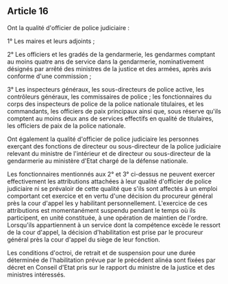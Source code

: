 Article 16
----
Ont la qualité d'officier de police judiciaire :

1° Les maires et leurs adjoints ;

2° Les officiers et les gradés de la gendarmerie, les gendarmes comptant au
moins quatre ans de service dans la gendarmerie, nominativement désignés par
arrêté des ministres de la justice et des armées, après avis conforme d'une
commission ;

3° Les inspecteurs généraux, les sous-directeurs de police active, les
contrôleurs généraux, les commissaires de police ; les fonctionnaires du corps
des inspecteurs de police de la police nationale titulaires, et les commandants,
les officiers de paix principaux ainsi que, sous réserve qu'ils comptent au
moins deux ans de services effectifs en qualité de titulaires, les officiers de
paix de la police nationale.

Ont également la qualité d'officier de police judiciaire les personnes exerçant
des fonctions de directeur ou sous-directeur de la police judiciaire relevant du
ministre de l'intérieur et de directeur ou sous-directeur de la gendarmerie au
ministère d'Etat chargé de la défense nationale.

Les fonctionnaires mentionnés aux 2° et 3° ci-dessus ne peuvent exercer
effectivement les attributions attachées à leur qualité d'officier de police
judiciaire ni se prévaloir de cette qualité que s'ils sont affectés à un emploi
comportant cet exercice et en vertu d'une décision du procureur général près la
cour d'appel les y habilitant personnellement. L'exercice de ces attributions
est momentanément suspendu pendant le temps où ils participent, en unité
constituée, à une opération de maintien de l'ordre. Lorsqu'ils appartiennent à
un service dont la compétence excède le ressort de la cour d'appel, la décision
d'habilitation est prise par le procureur général près la cour d'appel du siège
de leur fonction.

Les conditions d'octroi, de retrait et de suspension pour une durée déterminée
de l'habilitation prévue par le précédent alinéa sont fixées par décret en
Conseil d'Etat pris sur le rapport du ministre de la justice et des ministres
intéressés.
